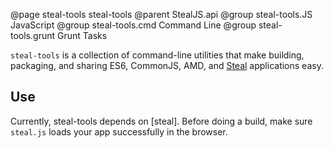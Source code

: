 @page steal-tools steal-tools
@parent StealJS.api
@group steal-tools.JS JavaScript
@group steal-tools.cmd Command Line
@group steal-tools.grunt Grunt Tasks

`steal-tools` is a collection of command-line utilities
that make building, packaging, and sharing ES6, CommonJS, AMD, and [Steal](https://github.com/bitovi/steal)
applications easy.

## Use

Currently, steal-tools depends 
on [steal]. Before doing a build, make
sure `steal.js` loads your app successfully in the browser.